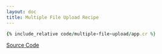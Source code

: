 ```yaml
---
layout: doc
title: Multiple File Upload Recipe
---
```


```ruby
{% include_relative code/multiple-file-upload/app.cr %}
```

[Source Code](https://github.com/kemalcr/kemalcr.com/tree/master/_cookbook/code/multiple-file-upload)